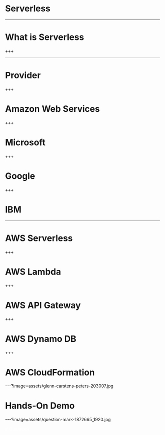 # Serverless

---

# What is Serverless

+++



---

# Provider

+++

# Amazon Web Services

+++

# Microsoft

+++

# Google

+++

# IBM

---

# AWS Serverless

+++

# AWS Lambda

+++

# AWS API Gateway

+++

# AWS Dynamo DB

+++

# AWS CloudFormation

---?image=assets/glenn-carstens-peters-203007.jpg

# Hands-On Demo

---?image=assets/question-mark-1872665_1920.jpg

<span style='color:white'>
# Questions
</span>

<!--

References:

question-mark-1872665_1920.jpg: https://pixabay.com/de/fragezeichen-wichtig-anmelden-1872665/
glenn-carstens-peters-203007.jpg: https://unsplash.com/@glenncarstenspeters?photo=npxXWgQ33ZQ


-->
